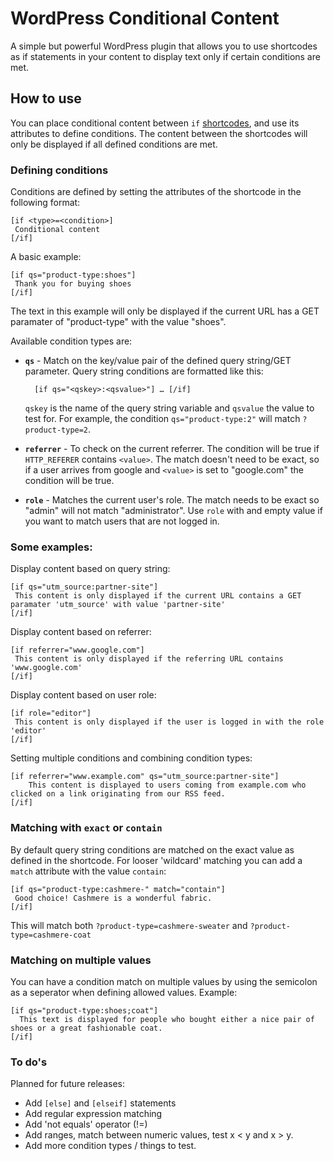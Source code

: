 WordPress Conditional Content
=================

A simple but powerful WordPress plugin that allows you to use shortcodes as if statements in your content to display text only if certain conditions are met.

## How to use
You can place conditional content between `if` [shortcodes](http://codex.wordpress.org/Shortcode), and use its attributes to define conditions. The content between the shortcodes will only be displayed if all defined conditions are met.

### Defining conditions

Conditions are defined by setting the attributes of the shortcode in the following format:

	[if <type>=<condition>]
	 Conditional content
	[/if]
	
A basic example:

	[if qs="product-type:shoes"]
	 Thank you for buying shoes
	[/if]
	
The text in this example will only be displayed if the current URL has a GET paramater of "product-type" with the value "shoes".
	
Available condition types are:

* **`qs`** - Match on the key/value pair of the defined query string/GET parameter. Query string conditions are formatted like this:
 
		[if qs="<qskey>:<qsvalue>"] … [/if]

	`qskey` is the name of the query string variable and `qsvalue` the value to test for. For example, the condition `qs="product-type:2"` will match `?product-type=2`.

* **`referrer`** - To check on the current referrer. The condition will be true if `HTTP_REFERER` contains `<value>`. The match doesn't need to be exact, so if a user arrives from google and `<value>` is set to "google.com" the condition will be true.

* **`role`** - Matches the current user's role. The match needs to be exact so "admin" will not match "administrator". Use `role` with and empty value if you want to match users that are not logged in.

 
### Some examples:

Display content based on query string:

	[if qs="utm_source:partner-site"]
	 This content is only displayed if the current URL contains a GET paramater 'utm_source' with value 'partner-site'
	[/if]

Display content based on referrer:

	[if referrer="www.google.com"]
	 This content is only displayed if the referring URL contains 'www.google.com'
	[/if]

Display content based on user role:

	[if role="editor"]
	 This content is only displayed if the user is logged in with the role 'editor'
	[/if]
	
Setting multiple conditions and combining condition types:

	[if referrer="www.example.com" qs="utm_source:partner-site"]
		This content is displayed to users coming from example.com who clicked on a link originating from our RSS feed.
	[/if]
	
### Matching with `exact` or `contain`

By default query string conditions are matched on the exact value as defined in the shortcode. For looser 'wildcard' matching you can add a `match` attribute with the value `contain`:

	[if qs="product-type:cashmere-" match="contain"]
	 Good choice! Cashmere is a wonderful fabric.
	[/if]
	

This will match both `?product-type=cashmere-sweater` and `?product-type=cashmere-coat`
	
### Matching on multiple values
You can have a condition match on multiple values by using the semicolon as a seperator when defining allowed values. Example:

	[if qs="product-type:shoes;coat"]
	  This text is displayed for people who bought either a nice pair of shoes or a great fashionable coat.
	[/if]
	
### To do's
Planned for future releases:

* Add `[else]` and `[elseif]` statements
* Add regular expression matching
* Add 'not equals' operator (!=)
* Add ranges, match between numeric values, test x < y and x > y.
* Add more condition types / things to test.